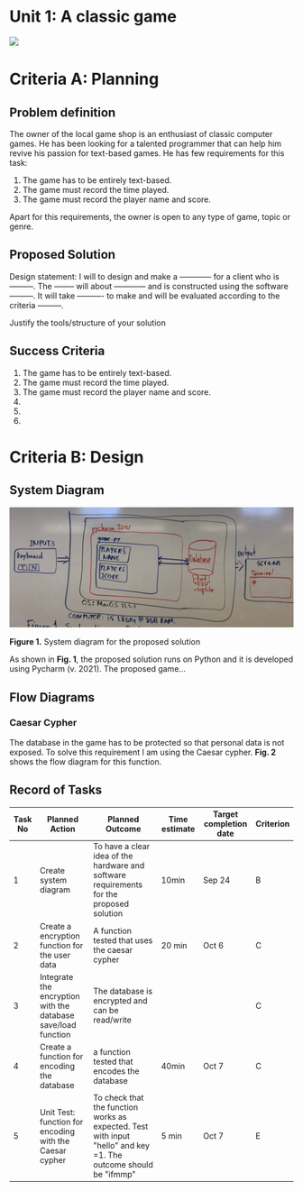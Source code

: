 # Unit 1: A classic game 
![](game.gif)

# Criteria A: Planning

## Problem definition

The owner of the local game shop is an enthusiast of classic computer games. He has been looking for a talented programmer that can help him revive his passion for text-based games. He has few requirements for this task:

1. The game has to be entirely text-based.
2. The game must record the time played.
3. The game must record the player name and score.

Apart for this requirements, the owner is open to any type of game, topic or genre.

## Proposed Solution

Design statement:
I will to design and make a ———— for a client who is ———. The ——– will about ———— and is constructed using the software ———. It will take  ———- to make and will be evaluated according to the criteria ———.

Justify the tools/structure of your solution

## Success Criteria
1. The game has to be entirely text-based.
2. The game must record the time played.
3. The game must record the player name and score.
4.
5.
6.

# Criteria B: Design

## System Diagram
![](IMG_0153.jpg)

**Figure 1.** System diagram for the proposed solution

As shown in **Fig. 1**, the proposed solution runs on Python and it is developed using Pycharm (v. 2021). The proposed game...

## Flow Diagrams

### Caesar Cypher

The database in the game has to be protected so that personal data is not exposed. To solve this requirement I am using the Caesar cypher. **Fig. 2**
shows the flow diagram for this function.


## Record of Tasks
| Task No | Planned Action                                                | Planned Outcome                                                                                                 | Time estimate | Target completion date | Criterion |
|---------|---------------------------------------------------------------|-----------------------------------------------------------------------------------------------------------------|---------------|------------------------|-----------|
| 1       | Create system diagram                                         | To have a clear idea of the hardware and software requirements for the proposed solution                        | 10min         | Sep 24                 | B         |
| 2       | Create a encryption function for the user data                | A function tested that uses the caesar cypher                                                                   | 20 min        | Oct 6                  | C         |
| 3       | Integrate the encryption with the database save/load function | The database is encrypted and can be read/write                                                                 |               |                        | C         |
| 4       | Create a function for encoding the database                   | a function tested that encodes the database                                                                     | 40min         | Oct 7                  | C         |
| 5       | Unit Test: function for encoding with the Caesar cypher       | To check that the function works as expected. Test with input "hello" and key =1. The outcome should be "ifmmp" | 5 min         | Oct 7                  | E         |

